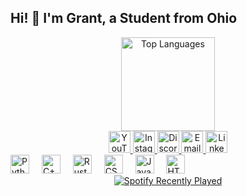 <h2 align="left">Hi! 👋 I'm Grant, a Student from Ohio</h2>
<div align="center"><img src="https://github-readme-stats.vercel.app/api/top-langs?username=laclustr&locale=en&hide_title=false&layout=compact&card_width=320&langs_count=5&theme=dracula&hide_border=false" height="150" alt="Top Languages" /> </div>
<div align="center"> <a href="https://www.youtube.com/@l.a.c.l.u.s.t.r" target="_blank"> <img src="https://img.shields.io/static/v1?message=YouTube&logo=youtube&label=&color=FF0000&logoColor=white&labelColor=&style=for-the-badge" height="35" alt="YouTube" /> </a> <a href="https://www.instagram.com/l.a.c.l.u.s.t.r/" target="_blank"> <img src="https://img.shields.io/static/v1?message=Instagram&logo=instagram&label=&color=E4405F&logoColor=white&labelColor=&style=for-the-badge" height="35" alt="Instagram" /> </a> <a href="http://discordapp.com/users/554313063646494740" target="_blank"> <img src="https://img.shields.io/static/v1?message=Discord&logo=discord&label=&color=7289DA&logoColor=white&labelColor=&style=for-the-badge" height="35" alt="Discord" /> </a> <a href="mailto:gant.a.vance@gmail.com" target="_blank"> <img src="https://img.shields.io/static/v1?message=Email&logo=gmail&label=&color=D14836&logoColor=white&labelColor=&style=for-the-badge" height="35" alt="Email" /> </a> <a href="https://www.linkedin.com/in/grant-v-9623b9305/" target="_blank"> <img src="https://img.shields.io/static/v1?message=LinkedIn&logo=linkedin&label=&color=0077B5&logoColor=white&labelColor=&style=for-the-badge" height="35" alt="LinkedIn" /> </a> </div>
<div align="left"> <img src="https://cdn.jsdelivr.net/gh/devicons/devicon/icons/python/python-original.svg" height="30" alt="Python" /> <img width="12" /> <img src="https://cdn.jsdelivr.net/gh/devicons/devicon/icons/cplusplus/cplusplus-original.svg" height="30" alt="C++" /> <img width="12" /> <img src="https://cdn.jsdelivr.net/gh/devicons/devicon/icons/rust/rust-original.svg" height="30" alt="Rust" /> <img width="12" /> <img src="https://cdn.jsdelivr.net/gh/devicons/devicon/icons/css3/css3-original.svg" height="30" alt="CSS3" /> <img width="12" /> <img src="https://cdn.jsdelivr.net/gh/devicons/devicon/icons/javascript/javascript-original.svg" height="30" alt="JavaScript" /> <img width="12" /> <img src="https://cdn.jsdelivr.net/gh/devicons/devicon/icons/html5/html5-original.svg" height="30" alt="HTML5" /> </div>
<div align="center"> <a href="https://open.spotify.com/user/22ydyqzygf4vyt2mjva55whvi"> <img src="https://spotify-recently-played-readme.vercel.app/api?user=22ydyqzygf4vyt2mjva55whvi&count=3&unique=false" alt="Spotify Recently Played" /> </a> </div>
